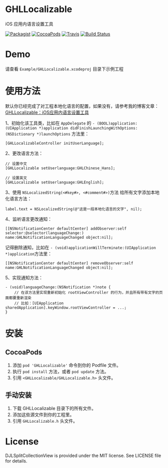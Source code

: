 # GHLLocalizable

iOS 应用内语言设置工具

[![Packagist](https://img.shields.io/badge/license-MIT-green.svg)](https://raw.githubusercontent.com/gonghonglou/GHLLocalizable/master/LICENSE)
[![CocoaPods](https://img.shields.io/badge/pod-v1.3.1-green.svg)](https://cocoapods.org/pods/GHLLocalizable)
[![Travis](https://img.shields.io/badge/platform-ios-green.svg)](https://www.apple.com/nl/ios)
[![Build Status](https://travis-ci.org/gonghonglou/GHLLocalizable.svg?branch=master)](https://travis-ci.org/gonghonglou/GHLLocalizable)


# Demo
请查看 `Example/GHLLocalizable.xcodeproj` 目录下示例工程

# 使用方法

默认你已经完成了对工程本地化语言的配置，如果没有，请参考我的博客文章：[GHLLocalizable：iOS应用内语言设置工具](http://gonghonglou.com/2018/03/14/GHLLocalizable/)


1、初始化该工具类，比如在 `AppDelegate` 的 `- (BOOL)application:(UIApplication *)application didFinishLaunchingWithOptions:(NSDictionary *)launchOptions` 方法里：
```
[GHLLocalizableController initUserLanguage];
```

2、更改语言方法：
```
// 设置中文
[GHLLocalizable setUserlanguage:GHLChinese_Hans];

// 设置英文
[GHLLocalizable setUserlanguage:GHLEnglish];
```

3、使用 `NSLocalizedString(<#key#>, <#comment#>)`方法 给所有文字添加本地化语言方法：
```
label.text = NSLocalizedString(@"这是一段本地化语言的文字", nil);
```

4、监听语言更改通知：
```
[[NSNotificationCenter defaultCenter] addObserver:self selector:@selector(languageChange:) name:GHLNotificationLanguageChanged object:nil];
```

记得删除通知，比如在 `- (void)applicationWillTerminate:(UIApplication *)application`方法里：
```
[[NSNotificationCenter defaultCenter] removeObserver:self name:GHLNotificationLanguageChanged object:nil];
```

5、实现通知方法：
```
- (void)languageChange:(NSNotification *)note {
    // 在该方法里实现重新初始化 rootViewController 的行为，并且所有带有文字的页面都要重新渲染
    // 比如：[UIApplication sharedApplication].keyWindow.rootViewController = ...;
}
```

# 安装
## CocoaPods
1. 添加 `pod 'GHLLocalizable'` 命令到你的 Podfile 文件。
2. 执行 `pod install` 方法，或者 `pod update` 方法。
3. 引用 `<GHLLocalizable/GHLLocalizable.h>` 头文件。

## 手动安装
1. 下载 GHLLocalizable 目录下的所有文件。
2. 添加这些源文件到你的工程里。
3. 引用 `GHLLocalizable.h` 头文件。

# License
DJLSplitCollectionView is provided under the MIT license. See LICENSE file for details.

